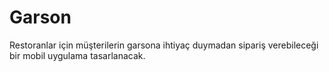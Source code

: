 # Garson

Restoranlar için müşterilerin garsona ihtiyaç duymadan sipariş verebileceği bir mobil uygulama tasarlanacak.

